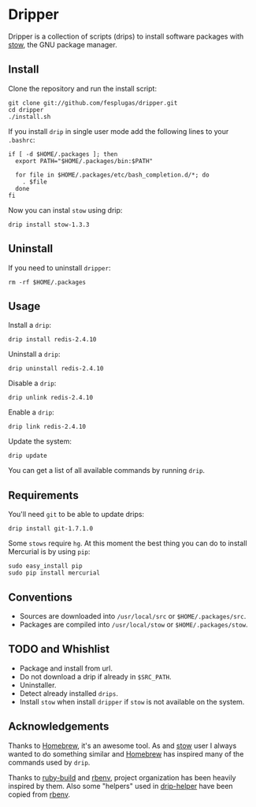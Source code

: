 Dripper
=======

Dripper is a collection of scripts (drips) to install software packages
with [stow], the GNU package manager.


Install
-------

Clone the repository and run the install script:

    git clone git://github.com/fesplugas/dripper.git
    cd dripper
    ./install.sh

If you install `drip` in single user mode add the following lines to
your `.bashrc`:

    if [ -d $HOME/.packages ]; then
      export PATH="$HOME/.packages/bin:$PATH"

      for file in $HOME/.packages/etc/bash_completion.d/*; do
        . $file
      done
    fi

Now you can instal `stow` using drip:

    drip install stow-1.3.3


Uninstall
---------

If you need to uninstall `dripper`:

    rm -rf $HOME/.packages


Usage
-----

Install a `drip`:

    drip install redis-2.4.10

Uninstall a `drip`:

    drip uninstall redis-2.4.10

Disable a `drip`:

    drip unlink redis-2.4.10

Enable a `drip`:

    drip link redis-2.4.10

Update the system:

    drip update

You can get a list of all available commands by running `drip`.


Requirements
------------

You'll need `git` to be able to update drips:

    drip install git-1.7.1.0

Some `stows` require `hg`. At this moment the best thing you can do
to install Mercurial is by using `pip`:

    sudo easy_install pip
    sudo pip install mercurial


Conventions
-----------

- Sources are downloaded into `/usr/local/src` or `$HOME/.packages/src`.
- Packages are compiled into `/usr/local/stow` or `$HOME/.packages/stow`.


TODO and Whishlist
------------------

- Package and install from url.
- Do not download a drip if already in `$SRC_PATH`.
- Uninstaller.
- Detect already installed `drips`.
- Install `stow` when install `dripper` if `stow` is not available on
  the system.


Acknowledgements
----------------

Thanks to [Homebrew], it's an awesome tool. As and [stow] user I
always wanted to do something similar and [Homebrew] has inspired
many of the commands used by `drip`.

Thanks to [ruby-build] and [rbenv], project organization has been
heavily inspired by them. Also some "helpers" used in [drip-helper]
have been copied from [rbenv].


[stow]: http://www.gnu.org/s/stow/
[ubuntu]: http://www.ubuntu.com/
[redhat]: http://www.redhat.com/
[Homebrew]: https://github.com/mxcl/homebrew
[ruby-build]: https://github.com/sstephenson/ruby-build
[rbenv]: https://github.com/sstephenson/rbenv
[drip-helper]: https://github.com/fesplugas/dripper/blob/master/libexec/drip-helper
